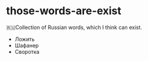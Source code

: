 # those-words-are-exist
 🇷🇺Collection of Russian words, which I think can exist.

* Ложить
* Шафанер
* Своротка
